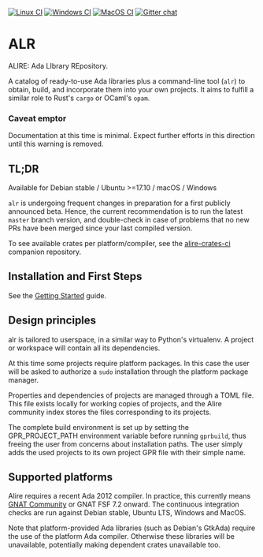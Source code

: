 [![Linux CI](https://github.com/alire-project/alire/workflows/CI%20linux/badge.svg)](https://github.com/alire-project/alire/actions)
[![Windows CI](https://github.com/alire-project/alire/workflows/CI%20Windows/badge.svg)](https://github.com/alire-project/alire/actions)
[![MacOS CI](https://github.com/alire-project/alire/workflows/CI%20macOS/badge.svg)](https://github.com/alire-project/alire/actions)
[![Gitter chat](https://badges.gitter.im/gitterHQ/gitter.png)](https://gitter.im/ada-lang/Alire)

# ALR #

ALIRE: Ada LIbrary REpository.

A catalog of ready-to-use Ada libraries plus a command-line tool (`alr`) to
obtain, build, and incorporate them into your own projects. It aims to fulfill
a similar role to Rust's `cargo` or OCaml's `opam`.

### Caveat emptor ###

Documentation at this time is minimal. Expect further efforts in this direction
until this warning is removed.

## TL;DR ##

Available for Debian stable / Ubuntu >=17.10 / macOS / Windows

`alr` is undergoing frequent changes in preparation for a first publicly
announced beta. Hence, the current recommendation is to run the latest `master`
branch version, and double-check in case of problems that no new PRs have been
merged since your last compiled version.

To see available crates per platform/compiler, see the
[alire-crates-ci](https://github.com/alire-project/alire-crates-ci) companion
repository.

## Installation and First Steps ##

See the [Getting Started](docs/#getting-started) guide.

## Design principles ##

alr is tailored to userspace, in a similar way to Python's virtualenv. A
project or workspace will contain all its dependencies.

At this time some projects require platform packages. In this case the user
will be asked to authorize a `sudo` installation through the platform package
manager.

Properties and dependencies of projects are managed through a TOML file. This
file exists locally for working copies of projects, and the Alire community
index stores the files corresponding to its projects.

The complete build environment is set up by setting the GPR_PROJECT_PATH
environment variable before running `gprbuild`, thus freeing the user from
concerns about installation paths. The user simply adds the used projects to
its own project GPR file with their simple name.

## Supported platforms ##

Alire requires a recent Ada 2012 compiler. In practice, this currently means
[GNAT Community](https://www.adacore.com/download) or GNAT FSF 7.2 onward. The
continuous integration checks are run against Debian stable, Ubuntu LTS,
Windows and MacOS.

Note that platform-provided Ada libraries (such as Debian's GtkAda) require the
use of the platform Ada compiler. Otherwise these libraries will be
unavailable, potentially making dependent crates unavailable too.
